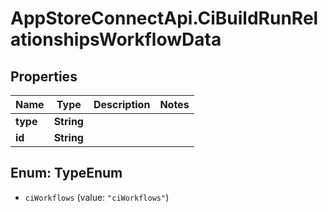 # AppStoreConnectApi.CiBuildRunRelationshipsWorkflowData

## Properties

Name | Type | Description | Notes
------------ | ------------- | ------------- | -------------
**type** | **String** |  | 
**id** | **String** |  | 



## Enum: TypeEnum


* `ciWorkflows` (value: `"ciWorkflows"`)




